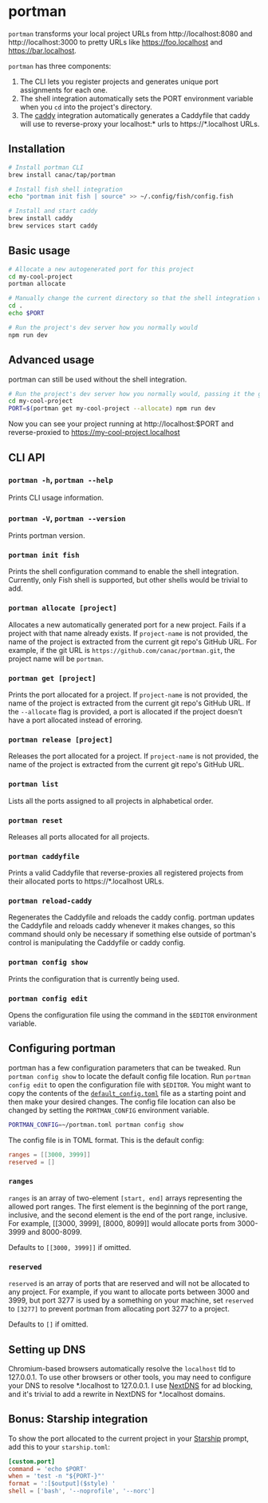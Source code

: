 # portman

`portman` transforms your local project URLs from http://localhost:8080 and http://localhost:3000 to pretty URLs like https://foo.localhost and https://bar.localhost.

`portman` has three components:

1. The CLI lets you register projects and generates unique port assignments for each one.
1. The shell integration automatically sets the PORT environment variable when you `cd` into the project's directory.
1. The [caddy](https://caddyserver.com) integration automatically generates a Caddyfile that caddy will use to reverse-proxy your localhost:\* urls to https://\*.localhost URLs.

## Installation

```sh
# Install portman CLI
brew install canac/tap/portman

# Install fish shell integration
echo "portman init fish | source" >> ~/.config/fish/config.fish

# Install and start caddy
brew install caddy
brew services start caddy
```

## Basic usage

```sh
# Allocate a new autogenerated port for this project
cd my-cool-project
portman allocate

# Manually change the current directory so that the shell integration will set the $PORT
cd .
echo $PORT

# Run the project's dev server how you normally would
npm run dev
```

## Advanced usage

portman can still be used without the shell integration.

```sh
# Run the project's dev server how you normally would, passing it the generated PORT
cd my-cool-project
PORT=$(portman get my-cool-project --allocate) npm run dev
```

Now you can see your project running at http://localhost:$PORT and reverse-proxied to https://my-cool-project.localhost

## CLI API

### `portman -h`, `portman --help`

Prints CLI usage information.

### `portman -V`, `portman --version`

Prints portman version.

### `portman init fish`

Prints the shell configuration command to enable the shell integration. Currently, only Fish shell is supported, but other shells would be trivial to add.

### `portman allocate [project]`

Allocates a new automatically generated port for a new project. Fails if a project with that name already exists. If `project-name` is not provided, the name of the project is extracted from the current git repo's GitHub URL. For example, if the git URL is `https://github.com/canac/portman.git`, the project name will be `portman`.

### `portman get [project]`

Prints the port allocated for a project. If `project-name` is not provided, the name of the project is extracted from the current git repo's GitHub URL. If the `--allocate` flag is provided, a port is allocated if the project doesn't have a port allocated instead of erroring.

### `portman release [project]`

Releases the port allocated for a project. If `project-name` is not provided, the name of the project is extracted from the current git repo's GitHub URL.

### `portman list`

Lists all the ports assigned to all projects in alphabetical order.

### `portman reset`

Releases all ports allocated for all projects.

### `portman caddyfile`

Prints a valid Caddyfile that reverse-proxies all registered projects from their allocated ports to https://\*.localhost URLs.

### `portman reload-caddy`

Regenerates the Caddyfile and reloads the caddy config. portman updates the Caddyfile and reloads caddy whenever it makes changes, so this command should only be necessary if something else outside of portman's control is manipulating the Caddyfile or caddy config.

### `portman config show`

Prints the configuration that is currently being used.

### `portman config edit`

Opens the configuration file using the command in the `$EDITOR` environment variable.

## Configuring portman

portman has a few configuration parameters that can be tweaked. Run `portman config show` to locate the default config file location. Run `portman config edit` to open the configuration file with `$EDITOR`. You might want to copy the contents of the [`default_config.toml`](default_config.toml) file as a starting point and then make your desired changes. The config file location can also be changed by setting the `PORTMAN_CONFIG` environment variable.

```sh
PORTMAN_CONFIG=~/portman.toml portman config show
```

The config file is in TOML format. This is the default config:

```toml
ranges = [[3000, 3999]]
reserved = []
```

### `ranges`

`ranges` is an array of two-element `[start, end]` arrays representing the allowed port ranges. The first element is the beginning of the port range, inclusive, and the second element is the end of the port range, inclusive. For example, [[3000, 3999], [8000, 8099]] would allocate ports from 3000-3999 and 8000-8099.

Defaults to `[[3000, 3999]]` if omitted.

### `reserved`

`reserved` is an array of ports that are reserved and will not be allocated to any project. For example, if you want to allocate ports between 3000 and 3999, but port 3277 is used by a something on your machine, set `reserved` to `[3277]` to prevent portman from allocating port 3277 to a project.

Defaults to `[]` if omitted.

## Setting up DNS

Chromium-based browsers automatically resolve the `localhost` tld to 127.0.0.1. To use other browsers or other tools, you may need to configure your DNS to resolve \*.localhost to 127.0.0.1. I use [NextDNS](https://nextdns.io) for ad blocking, and it's trivial to add a rewrite in NextDNS for \*.localhost domains.

## Bonus: Starship integration

To show the port allocated to the current project in your [Starship](https://starship.rs) prompt, add this to your `starship.toml`:

```toml
[custom.port]
command = 'echo $PORT'
when = 'test -n "${PORT-}"'
format = ':[$output]($style) '
shell = ['bash', '--noprofile', '--norc']
```
